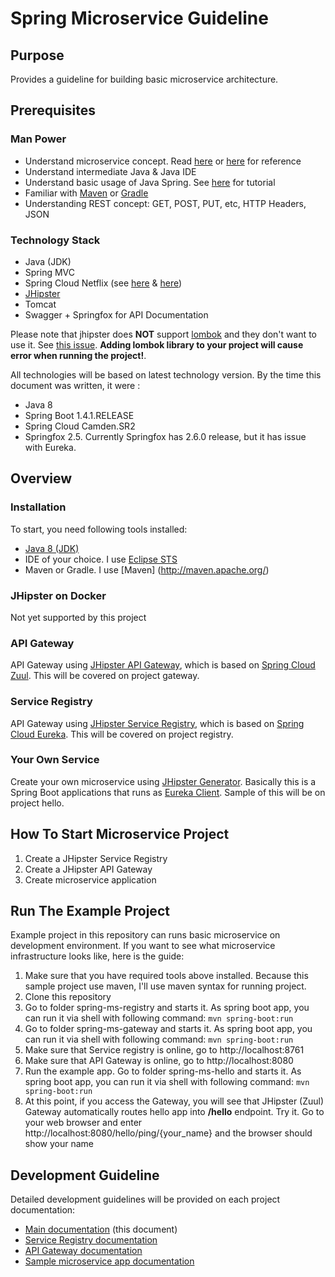 # Spring Microservice Guideline

## Purpose
Provides a guideline for building basic microservice architecture.

## Prerequisites
### Man Power 
* Understand microservice concept. 
Read [here](https://www.nginx.com/blog/introduction-to-microservices) or [here](https://jhipster.github.io/microservices-architecture/) for reference
* Understand intermediate Java & Java IDE
* Understand basic usage of Java Spring. See [here]( https://www.udemy.com/courses/search/?q#java%20spring&src#ukw&lang#en) for tutorial
* Familiar with [Maven](http://maven.apache.org/) or [Gradle](https://gradle.org/)
* Understanding REST concept:  GET, POST, PUT, etc, HTTP Headers, JSON

### Technology Stack
* Java (JDK)
* Spring MVC
* Spring Cloud Netflix (see [here](http://projects.spring.io/spring-cloud/) & [here](https://github.com/spring-cloud/spring-cloud-netflix/))
* [JHipster](http://jhipster.github.io/)
* Tomcat
* Swagger + Springfox for API Documentation

Please note that jhipster does **NOT** support [lombok](http://projectlombok.org/) and they don't want to use it. See [this issue](https://github.com/jhipster/generator-jhipster/issues/398). **Adding lombok library to your project will cause error when running the project!**.

All technologies will be based on latest technology version. By the time this document was written, it were :

* Java 8
* Spring Boot 1.4.1.RELEASE
* Spring Cloud Camden.SR2
* Springfox 2.5. Currently Springfox has 2.6.0 release, but it has issue with Eureka.

## Overview
### Installation
To start, you need following tools installed:

* [Java 8 (JDK)](http://www.oracle.com/technetwork/java/javase/downloads/index.html)
* IDE of your choice. I  use [Eclipse STS](https://spring.io/tools)
* Maven or Gradle. I use [Maven] (http://maven.apache.org/)

### JHipster on Docker
Not yet supported by this project

### API Gateway
API Gateway using [JHipster API Gateway]( https://jhipster.github.io/microservices-architecture/#gateway), which is based on [Spring Cloud Zuul](https://github.com/spring-cloud/spring-cloud-netflix/blob/master/docs/src/main/asciidoc/spring-cloud-netflix.adoc#router-and-filter-zuul). This will be covered on project gateway.

### Service Registry
API Gateway using [JHipster Service Registry](https://jhipster.github.io/microservices-architecture/#jhipster-registry), which is based on [Spring Cloud Eureka]( https://github.com/spring-cloud/spring-cloud-netflix/blob/master/docs/src/main/asciidoc/spring-cloud-netflix.adoc#service-discovery-eureka-server). This will be covered on project registry.

### Your Own Service
Create your own microservice using [JHipster Generator](https://jhipster.github.io/creating-an-app/). Basically this is a Spring Boot applications that runs as [Eureka Client](https://github.com/spring-cloud/spring-cloud-netflix/blob/master/docs/src/main/asciidoc/spring-cloud-netflix.adoc#service-discovery-eureka-clients). Sample of this will be on project hello.

## How To Start Microservice Project
1. Create a JHipster Service Registry
2. Create a JHipster API Gateway
3. Create microservice application

## Run The Example Project
Example project in this repository can runs basic microservice on development environment. If you want to see what microservice infrastructure looks like, here is the guide:

1. Make sure that you have required tools above installed. Because this sample project use maven, I'll use maven syntax for running project.
2. Clone this repository
3. Go to folder spring-ms-registry and starts it. As spring boot app, you can run it via shell with following command: `mvn spring-boot:run`
4. Go to folder spring-ms-gateway and starts it. As spring boot app, you can run it via shell with following command: `mvn spring-boot:run`
5. Make sure that Service registry is online, go to http://localhost:8761
6. Make sure that API Gateway is online, go to http://localhost:8080
7. Run the example app. Go to folder spring-ms-hello and starts it. As spring boot app, you can run it via shell with following command: `mvn spring-boot:run`
8. At this point, if you access the Gateway, you will see that JHipster (Zuul) Gateway automatically routes hello app into **/hello** endpoint. Try it. Go to your web browser and enter http://localhost:8080/hello/ping/{your_name} and the browser should show your name 

## Development Guideline
Detailed development guidelines will be provided on each project documentation:

* [Main documentation](https://github.com/timpamungkas/spring-microservice/blob/master/documentations/spring-ms-main-guideline.md) (this document)
* [Service Registry documentation](https://github.com/timpamungkas/spring-microservice/blob/master/documentations/spring-ms-registry-guideline.md)
* [API Gateway documentation](https://github.com/timpamungkas/spring-microservice/blob/master/documentations/spring-ms-gateway-guideline.md)
* [Sample microservice app documentation](https://github.com/timpamungkas/spring-microservice/blob/master/documentations/spring-ms-hello-guideline.md)
